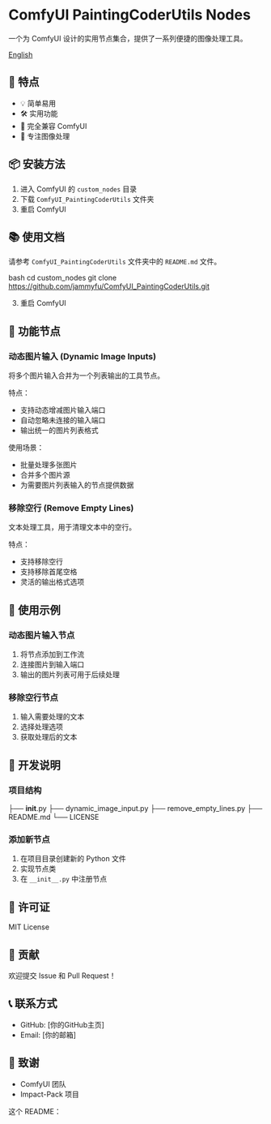 # ComfyUI PaintingCoderUtils Nodes

一个为 ComfyUI 设计的实用节点集合，提供了一系列便捷的图像处理工具。

[English](./README.md)

## 🌟 特点

- 💡 简单易用
- 🛠️ 实用功能
- 🔌 完全兼容 ComfyUI
- 🎨 专注图像处理

## 📦 安装方法

1. 进入 ComfyUI 的 `custom_nodes` 目录
2. 下载 `ComfyUI_PaintingCoderUtils` 文件夹
3. 重启 ComfyUI

## 📚 使用文档

请参考 `ComfyUI_PaintingCoderUtils` 文件夹中的 `README.md` 文件。

bash
cd custom_nodes
git clone https://github.com/jammyfu/ComfyUI_PaintingCoderUtils.git


3. 重启 ComfyUI

## 🎯 功能节点

### 动态图片输入 (Dynamic Image Inputs)
将多个图片输入合并为一个列表输出的工具节点。

特点：
- 支持动态增减图片输入端口
- 自动忽略未连接的输入端口
- 输出统一的图片列表格式

使用场景：
- 批量处理多张图片
- 合并多个图片源
- 为需要图片列表输入的节点提供数据

### 移除空行 (Remove Empty Lines)
文本处理工具，用于清理文本中的空行。

特点：
- 支持移除空行
- 支持移除首尾空格
- 灵活的输出格式选项

## 🎨 使用示例

### 动态图片输入节点
1. 将节点添加到工作流
2. 连接图片到输入端口
3. 输出的图片列表可用于后续处理

### 移除空行节点
1. 输入需要处理的文本
2. 选择处理选项
3. 获取处理后的文本

## 🔧 开发说明

### 项目结构


├── __init__.py
├── dynamic_image_input.py
├── remove_empty_lines.py
├── README.md
└── LICENSE

### 添加新节点
1. 在项目目录创建新的 Python 文件
2. 实现节点类
3. 在 `__init__.py` 中注册节点

## 📝 许可证

MIT License

## 🤝 贡献

欢迎提交 Issue 和 Pull Request！

## 📞 联系方式

- GitHub: [你的GitHub主页]
- Email: [你的邮箱]

## 🙏 致谢

- ComfyUI 团队
- Impact-Pack 项目



这个 README：
